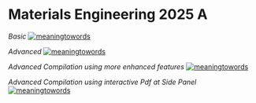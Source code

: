 # Materials Engineering 2025 A 

*Basic*
[![meaningtowords](https://img.shields.io/badge/pytexManuscriptsGUI-streamlit-red)](https://latexcompiler-materialsphysics.streamlit.app/)

*Advanced*
[![meaningtowords](https://img.shields.io/badge/pytexAdvancedGUI-streamlit-red)](https://advancedlatexcompiler-materialsphysics.streamlit.app/)

*Advanced Compilation using more enhanced features*
[![meaningtowords](https://img.shields.io/badge/pytexlmAdvancedGUI-streamlit-red)](https://advancedtexcompilation-lm.streamlit.app/)

*Advanced Compilation using interactive Pdf at Side Panel*
[![meaningtowords](https://img.shields.io/badge/pytexpdfGUI-streamlit-red)](https://advancedinteractivetexcompiler-lm.streamlit.app/)
